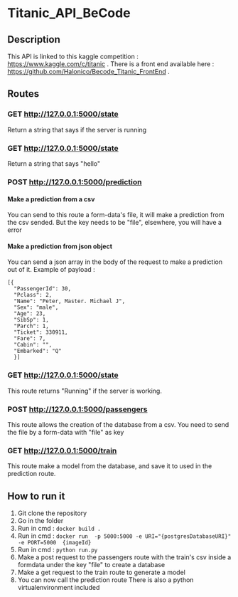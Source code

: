 # Titanic_API_BeCode

## Description
This API is linked to this kaggle competition : https://www.kaggle.com/c/titanic .
There is a front end available here : https://github.com/Halonico/Becode_Titanic_FrontEnd .
## Routes

### GET http://127.0.0.1:5000/state

Return a string that says if the server is running
### GET http://127.0.0.1:5000/state

Return a string that says "hello"

### POST http://127.0.0.1:5000/prediction

#### Make a prediction from a csv
You can send to this route a form-data's file, it will make a prediction from the csv sended.
But the key needs to be "file", elsewhere, you will have a error
#### Make a prediction from json object
You can send a json array in the body of the request to make a prediction out of it.
Example of payload : 

```
[{
  "PassengerId": 30,
  "Pclass": 2,
  "Name": "Peter, Master. Michael J",
  "Sex": "male",
  "Age": 23,
  "SibSp": 1,
  "Parch": 1,
  "Ticket": 330911,
  "Fare": 7,
  "Cabin": "",
  "Embarked": "Q"
  }]
```
### GET http://127.0.0.1:5000/state
This route returns "Running" if the server is working.
### POST http://127.0.0.1:5000/passengers
This route allows the creation of the database from a csv.
You need to send the file by a form-data with "file" as key
### GET http://127.0.0.1:5000/train
This route make a model from the database, and save it to used in the prediction route.
## How to run it
1) Git clone the repository
2) Go in the folder
3) Run in cmd : ```docker build .```
4) Run in cmd :  ```docker run  -p 5000:5000 -e URI="{postgresDatabaseURI}" -e PORT=5000  {imageId}```
5) Run in cmd : ```python run.py```
6) Make a post request to the passengers route with the train's csv inside a formdata under the key "file" to create a database
7) Make a get request to the train route to generate a model
8) You can now call the prediction route
There is also a python virtualenvironment included

